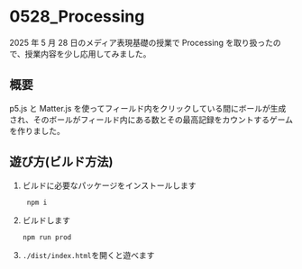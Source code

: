 # 0528_Processing

2025 年 5 月 28 日のメディア表現基礎の授業で Processing を取り扱ったので、授業内容を少し応用してみました。

## 概要

p5.js と Matter.js を使ってフィールド内をクリックしている間にボールが生成され、そのボールがフィールド内にある数とその最高記録をカウントするゲームを作りました。

## 遊び方(ビルド方法)

1. ビルドに必要なパッケージをインストールします

   ```shell
    npm i
   ```

2. ビルドします
   ```shell
   npm run prod
   ```
3. `./dist/index.html`を開くと遊べます
